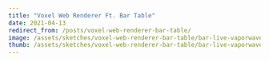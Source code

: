```yaml
---
title: "Voxel Web Renderer Ft. Bar Table"
date: 2021-04-13
redirect_from: /posts/voxel-web-renderer-bar-table/
image: /assets/sketches/voxel-web-renderer-bar-table/bar-live-vaporwave-preview.png
thumb: /assets/sketches/voxel-web-renderer-bar-table/bar-live-vaporwave-preview-thumb.jpg
---
```


<script type="module">
    // latest version @ https://unpkg.com/three
    import * as THREE from 'https://unpkg.com/three@0.127.0/build/three.module.js';
    import { VOXLoader, VOXMesh } from 'https://unpkg.com/three@0.127.0/examples/jsm/loaders/VOXLoader.js';
    import { OrbitControls } from 'https://unpkg.com/three@0.127.0/examples/jsm/controls/OrbitControls.js';

    const scene = new THREE.Scene();
    // scene.background = new THREE.Color( 0xadd5f7 );
    scene.background = new THREE.Color( 0xE33682 );
    const camera = new THREE.PerspectiveCamera( 50, window.innerWidth / window.innerHeight, 0.1, 1000 );
    camera.position.set(-3.02, -0.173, 2.86);

    const renderer = new THREE.WebGLRenderer({antialias: true});
    renderer.setPixelRatio( window.devicePixelRatio );
    renderer.setSize( window.innerWidth, window.innerHeight );
    renderer.shadowMap.enabled = true;
    renderer.shadowMap.type = THREE.PCFSoftShadowMap;
    document.getElementById("container").appendChild( renderer.domElement );

    // const geometry = new THREE.BoxGeometry();
    // const material = new THREE.MeshBasicMaterial( { color: 0x00ff00 } );
    // const cube = new THREE.Mesh( geometry, material );
    // scene.add( cube );

    const group = new THREE.Group();
    const loader = new VOXLoader();
    loader.load('/assets/sketches/voxel-web-renderer-bar-table/08_Bar Table.vox', function ( chunks ) {
        for ( let i = 0; i < chunks.length; i ++ ) {
            const chunk = chunks[ i ];

            // displayPalette( chunk.palette );

            const mesh = new VOXMesh( chunk );
            // mesh.scale.setScalar( 0.0015 );
            mesh.scale.setScalar(0.1);
            mesh.castShadow = true;
            mesh.receiveShadow = true;
            group.add( mesh );

        }

    } );
    scene.add(group);

    // controls
    let controls = new OrbitControls( camera, renderer.domElement );
    controls.minDistance = .1;
    controls.maxDistance = 25;
    controls.target.set(0, -0.5, 0);
    // controls.autoRotate = true;

    // lights

    const hemiLight = new THREE.HemisphereLight( 0xffffff, 0xffffff, 0.3 );
    scene.add( hemiLight );

    // const dirLight = new THREE.DirectionalLight( 0xF5F0C0, 0.9 );
    const dirLight = new THREE.DirectionalLight( 0xFFFFFF, 0.9 );
    // dirLight.position.set(-1, 1, -1);
    dirLight.position.set(-3.02, -0.173, 2.86);
    dirLight.castShadow = true;
    scene.add( dirLight );

    // const pointLight = new THREE.PointLight(0xff5555, 1);
    const pointLight = new THREE.PointLight(0xff00ff, 1);
    pointLight.position.set(-3, 1, -3);
    pointLight.castShadow = true;
    scene.add(pointLight);

    const sphereSize = 0.5;
    const pointLightHelper = new THREE.PointLightHelper( pointLight, sphereSize );
    // scene.add( pointLightHelper );

    // const pointLight2 = new THREE.PointLight(0xF5F487, 1);
    // pointLight2.position.set(1, 0.5, -1);
    // pointLight2.castShadow = true;
    // scene.add(pointLight2);

    // const pointLightHelper2 = new THREE.PointLightHelper( pointLight2, sphereSize );
    // scene.add( pointLightHelper2 );

    // handle resizing
    function onWindowResize(){
        camera.aspect = window.innerWidth / window.innerHeight;
        camera.updateProjectionMatrix();

        renderer.setSize( window.innerWidth, window.innerHeight );
        // console.log(camera.position);
    }
    window.addEventListener( 'resize', onWindowResize, false );

    const animate = function () {
        requestAnimationFrame( animate );

        controls.update()

        // scene.rotation.x += 0.01;
        // scene.rotation.y += 0.003;
        group.rotation.y -= 0.003;

        // postprocessing.composer.render( 0.1 );
        renderer.render( scene, camera );
    };

    animate();

</script>
